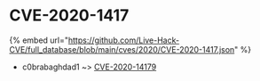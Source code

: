 # CVE-2020-1417
{% embed url="https://github.com/Live-Hack-CVE/full_database/blob/main/cves/2020/CVE-2020-1417.json" %}

* c0brabaghdad1 ~> [CVE-2020-14179](https://www.alice-snow.ru/2020/database/cve-2020-1417/cve-2020-14179-c0brabaghdad1)